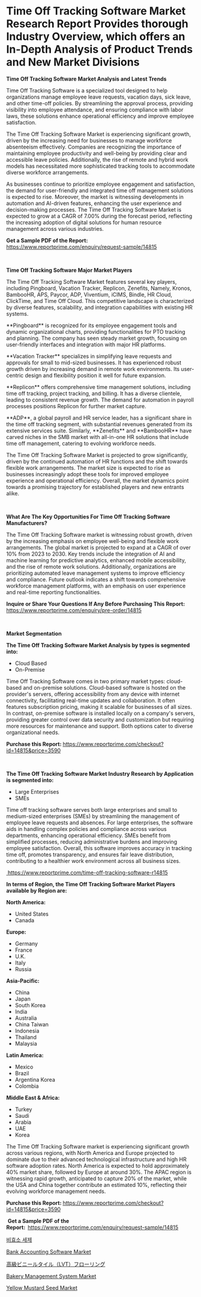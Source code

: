 <p><h1>Time Off Tracking Software Market Research Report Provides thorough Industry Overview, which offers an In-Depth Analysis of Product Trends and New Market Divisions</h1></p><p><strong>Time Off Tracking Software Market Analysis and Latest Trends</strong></p>
<p><p>Time Off Tracking Software is a specialized tool designed to help organizations manage employee leave requests, vacation days, sick leave, and other time-off policies. By streamlining the approval process, providing visibility into employee attendance, and ensuring compliance with labor laws, these solutions enhance operational efficiency and improve employee satisfaction.</p><p>The Time Off Tracking Software Market is experiencing significant growth, driven by the increasing need for businesses to manage workforce absenteeism effectively. Companies are recognizing the importance of maintaining employee productivity and well-being by providing clear and accessible leave policies. Additionally, the rise of remote and hybrid work models has necessitated more sophisticated tracking tools to accommodate diverse workforce arrangements.</p><p>As businesses continue to prioritize employee engagement and satisfaction, the demand for user-friendly and integrated time off management solutions is expected to rise. Moreover, the market is witnessing developments in automation and AI-driven features, enhancing the user experience and decision-making processes. The Time Off Tracking Software Market is expected to grow at a CAGR of 7.00% during the forecast period, reflecting the increasing adoption of digital solutions for human resource management across various industries.</p></p>
<p><strong>Get a Sample PDF of the Report:&nbsp;</strong> <a href="https://www.reportprime.com/enquiry/request-sample/14815">https://www.reportprime.com/enquiry/request-sample/14815</a></p>
<p>&nbsp;</p>
<p><strong>Time Off Tracking Software Major Market Players</strong></p>
<p><p>The Time Off Tracking Software Market features several key players, including Pingboard, Vacation Tracker, Replicon, Zenefits, Namely, Kronos, BambooHR, APS, Paycor, ADP, Viventium, iCIMS, Bindle, HR Cloud, ClickTime, and Time Off Cloud. This competitive landscape is characterized by diverse features, scalability, and integration capabilities with existing HR systems.</p><p>**Pingboard** is recognized for its employee engagement tools and dynamic organizational charts, providing functionalities for PTO tracking and planning. The company has seen steady market growth, focusing on user-friendly interfaces and integration with major HR platforms.</p><p>**Vacation Tracker** specializes in simplifying leave requests and approvals for small to mid-sized businesses. It has experienced robust growth driven by increasing demand in remote work environments. Its user-centric design and flexibility position it well for future expansion.</p><p>**Replicon** offers comprehensive time management solutions, including time off tracking, project tracking, and billing. It has a diverse clientele, leading to consistent revenue growth. The demand for automation in payroll processes positions Replicon for further market capture.</p><p>**ADP**, a global payroll and HR service leader, has a significant share in the time off tracking segment, with substantial revenues generated from its extensive services suite. Similarly, **Zenefits** and **BambooHR** have carved niches in the SMB market with all-in-one HR solutions that include time off management, catering to evolving workforce needs.</p><p>The Time Off Tracking Software Market is projected to grow significantly, driven by the continued automation of HR functions and the shift towards flexible work arrangements. The market size is expected to rise as businesses increasingly adopt these tools for improved employee experience and operational efficiency. Overall, the market dynamics point towards a promising trajectory for established players and new entrants alike.</p></p>
<p>&nbsp;</p>
<p><strong>What Are The Key Opportunities For Time Off Tracking Software Manufacturers?</strong></p>
<p><p>The Time Off Tracking Software market is witnessing robust growth, driven by the increasing emphasis on employee well-being and flexible work arrangements. The global market is projected to expand at a CAGR of over 10% from 2023 to 2030. Key trends include the integration of AI and machine learning for predictive analytics, enhanced mobile accessibility, and the rise of remote work solutions. Additionally, organizations are prioritizing automated leave management systems to improve efficiency and compliance. Future outlook indicates a shift towards comprehensive workforce management platforms, with an emphasis on user experience and real-time reporting functionalities.</p></p>
<p><strong>Inquire or Share Your Questions If Any Before Purchasing This Report:</strong> <a href="https://www.reportprime.com/enquiry/pre-order/14815">https://www.reportprime.com/enquiry/pre-order/14815</a></p>
<p>&nbsp;</p>
<p><strong>Market Segmentation</strong></p>
<p><strong>The Time Off Tracking Software Market Analysis by types is segmented into:</strong></p>
<p><ul><li>Cloud Based</li><li>On-Premise</li></ul></p>
<p><p>Time Off Tracking Software comes in two primary market types: cloud-based and on-premise solutions. Cloud-based software is hosted on the provider's servers, offering accessibility from any device with internet connectivity, facilitating real-time updates and collaboration. It often features subscription pricing, making it scalable for businesses of all sizes. In contrast, on-premise software is installed locally on a company's servers, providing greater control over data security and customization but requiring more resources for maintenance and support. Both options cater to diverse organizational needs.</p></p>
<p><strong>Purchase this Report:&nbsp;</strong><a href="https://www.reportprime.com/checkout?id=14815&price=3590">https://www.reportprime.com/checkout?id=14815&price=3590</a></p>
<p>&nbsp;</p>
<p><strong>The Time Off Tracking Software Market Industry Research by Application is segmented into:</strong></p>
<p><ul><li>Large Enterprises</li><li>SMEs</li></ul></p>
<p><p>Time off tracking software serves both large enterprises and small to medium-sized enterprises (SMEs) by streamlining the management of employee leave requests and absences. For large enterprises, the software aids in handling complex policies and compliance across various departments, enhancing operational efficiency. SMEs benefit from simplified processes, reducing administrative burdens and improving employee satisfaction. Overall, this software improves accuracy in tracking time off, promotes transparency, and ensures fair leave distribution, contributing to a healthier work environment across all business sizes.</p></p>
<p><a href="https://www.reportprime.com/time-off-tracking-software-r14815">&nbsp;https://www.reportprime.com/time-off-tracking-software-r14815</a></p>
<p><strong>In terms of Region, the Time Off Tracking Software Market Players available by Region are:</strong></p>
<p>
    <p> <strong> North America: </strong>
        <ul>
            <li>United States</li>
            <li>Canada</li>
        </ul>
        </p> 
    <p> <strong> Europe: </strong>
        <ul>
            <li>Germany</li>
            <li>France</li>
            <li>U.K.</li>
            <li>Italy</li>
            <li>Russia</li>
        </ul>
        </p> 
    <p> <strong> Asia-Pacific: </strong>
        <ul>
            <li>China</li>
            <li>Japan</li>
            <li>South Korea</li>
            <li>India</li>
            <li>Australia</li>
            <li>China Taiwan</li>
            <li>Indonesia</li>
            <li>Thailand</li>
            <li>Malaysia</li>
        </ul>
        </p> 
    <p> <strong> Latin America: </strong>
        <ul>
            <li>Mexico</li>
            <li>Brazil</li>
            <li>Argentina Korea</li>
            <li>Colombia</li>
        </ul>
        </p> 
    <p> <strong> Middle East & Africa: </strong>
        <ul>
            <li>Turkey</li>
            <li>Saudi</li>
            <li>Arabia</li>
            <li>UAE</li>
            <li>Korea</li>
        </ul>
    </p>
    </p>
<p><p>The Time Off Tracking Software market is experiencing significant growth across various regions, with North America and Europe projected to dominate due to their advanced technological infrastructure and high HR software adoption rates. North America is expected to hold approximately 40% market share, followed by Europe at around 30%. The APAC region is witnessing rapid growth, anticipated to capture 20% of the market, while the USA and China together contribute an estimated 10%, reflecting their evolving workforce management needs.</p></p>
<p><strong>Purchase this Report: </strong><a href="https://www.reportprime.com/checkout?id=14815&price=3590">https://www.reportprime.com/checkout?id=14815&price=3590</a></p>
<p>&nbsp;<strong>Get a Sample PDF of the Report:&nbsp;&nbsp;</strong><a href="https://www.reportprime.com/enquiry/request-sample/14815">https://www.reportprime.com/enquiry/request-sample/14815</a></p>
<p><strong></strong></p>
<p><p><a href="https://medium.com/@eiehrdy77/%EC%84%B8%EA%B3%84-non-enzymatic-detergent-market-%EC%9D%80-2024%EC%97%90%EC%84%9C-2031%EB%A1%9C-%EC%97%B0%ED%8F%89%EA%B7%A0-%EC%A6%9D%EA%B0%80%EC%9C%A8%EC%9D%84-%EB%B3%B4%EC%9D%BC-%EA%B2%83%EC%9C%BC%EB%A1%9C-%EC%98%88%EC%83%81%EB%90%A9%EB%8B%88%EB%8B%A4-e81dedca32ff">비효소 세제</a></p><p><a href="https://www.linkedin.com/pulse/insights-bank-accounting-software-industry-market-financial-status-x9mxc?trackingId=j42s2i0bSQm%2B5UGd1szGtg%3D%3D">Bank Accounting Software Market</a></p><p><a href="https://medium.com/@susanjprice2023/luxury-vinyl-tiles-lvt-flooring-0b82efefd9f4">高級ビニールタイル（LVT）フローリング</a></p><p><a href="https://www.linkedin.com/pulse/bakery-management-system-market-size-share-trends-analysis-report-fftfc?trackingId=1r2dlYBlTuSj0SU967nTXA%3D%3D">Bakery Management System Market</a></p><p><a href="https://issuu.com/reportprime-2/docs/yellow-mustard-seed-market-size-203_e6442446abf7fb">Yellow Mustard Seed Market</a></p></p>